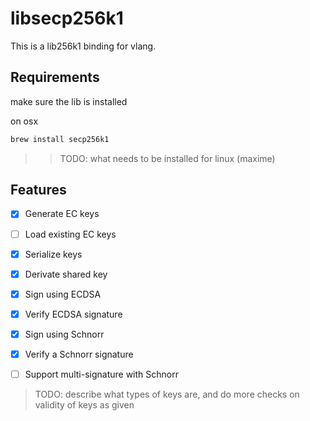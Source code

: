 # libsecp256k1

This is a lib256k1 binding for vlang.

## Requirements

make sure the lib is installed

on osx

```bash
brew install secp256k1
```

>> TODO: what needs to be installed for linux (maxime)

## Features

- [x] Generate EC keys
- [ ] Load existing EC keys
- [x] Serialize keys
- [x] Derivate shared key
- [x] Sign using ECDSA
- [x] Verify ECDSA signature
- [x] Sign using Schnorr
- [x] Verify a Schnorr signature
- [ ] Support multi-signature with Schnorr


> TODO: describe what types of keys are, and do more checks on validity of keys as given


